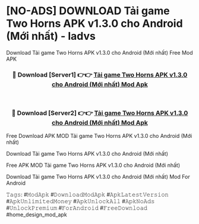 # [NO-ADS] DOWNLOAD Tải game Two Horns APK v1.3.0 cho Android (Mới nhất) - ladvs
Download Tải game Two Horns APK v1.3.0 cho Android (Mới nhất) Free Mod APK

<div align="center">
<h3>🔴 Download [Server1] 👉👉 <a href="https://apk-comot.site?title=Tải_game_Two_Horns_APK_v1.3.0_cho_Android_(Mới_nhất)">Tải game Two Horns APK v1.3.0 cho Android (Mới nhất) Mod Apk</a></h3><br>

<h3>🔴 Download [Server2] 👉👉 <a href="https://apk-comot.site?title=Tải_game_Two_Horns_APK_v1.3.0_cho_Android_(Mới_nhất)">Tải game Two Horns APK v1.3.0 cho Android (Mới nhất) Mod Apk</a></h3>
</div>


Free Download APK MOD Tải game Two Horns APK v1.3.0 cho Android (Mới nhất)

Download Tải game Two Horns APK v1.3.0 cho Android (Mới nhất) 

Free APK MOD Tải game Two Horns APK v1.3.0 cho Android (Mới nhất) 

Download Tải game Two Horns APK v1.3.0 cho Android (Mới nhất) Mod For Android

𝚃𝚊𝚐𝚜: #𝙼𝚘𝚍𝙰𝚙𝚔 #𝙳𝚘𝚠𝚗𝚕𝚘𝚊𝚍𝙼𝚘𝚍𝙰𝚙𝚔 #𝙰𝚙𝚔𝙻𝚊𝚝𝚎𝚜𝚝𝚅𝚎𝚛𝚜𝚒𝚘𝚗 #𝙰𝚙𝚔𝚄𝚗𝚕𝚒𝚖𝚒𝚝𝚎𝚍𝙼𝚘𝚗𝚎𝚢 #𝙰𝚙𝚔𝚄𝚗𝚕𝚘𝚌𝚔𝙰𝚕𝚕 #𝙰𝚙𝚔𝙽𝚘𝙰𝚍𝚜 #𝚄𝚗𝚕𝚘𝚌𝚔𝙿𝚛𝚎𝚖𝚒𝚞𝚖 #𝙵𝚘𝚛𝙰𝚗𝚍𝚛𝚘𝚒𝚍 #𝙵𝚛𝚎𝚎𝙳𝚘𝚠𝚗𝚕𝚘𝚊𝚍 #home_design_mod_apk